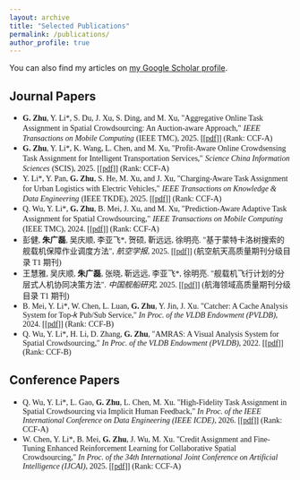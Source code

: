 ```yaml
---
layout: archive
title: "Selected Publications"
permalink: /publications/
author_profile: true
---
```


You can also find my articles on [my Google Scholar profile](https://scholar.google.com.hk/?hl=zh-CN).

## Journal Papers

- <font face="Times New Roman"><b>G. Zhu</b>, Y. Li*, S. Du, J. Xu, S. Ding, and M. Xu, "Aggregative Online Task Assignment in Spatial Crowdsourcing: An Auction-aware Approach,"</font> <font face="Times New Roman"><i>IEEE Transactions on Mobile Computing</i></font> <font face="Times New Roman">(IEEE TMC), 2025. [[<a href="#">pdf</a>]] (Rank: CCF-A)</font>
- <font face="Times New Roman"><b>G. Zhu</b>, Y. Li*, K. Wang, L. Chen, and M. Xu, "Profit-Aware Online Crowdsensing Task Assignment for Intelligent Transportation Services,"</font> <font face="Times New Roman"><i>Science China Information Sciences</i></font> <font face="Times New Roman">(SCIS), 2025. [[<a href="#">pdf</a>]] (Rank: CCF-A)</font>
- <font face="Times New Roman">Y. Li*, Y. Pan, <b>G. Zhu</b>, S. He, M. Xu, and J. Xu, "Charging-Aware Task Assignment for Urban Logistics with Electric Vehicles,"</font> <font face="Times New Roman"><i>IEEE Transactions on Knowledge & Data Engineering</i></font> <font face="Times New Roman">(IEEE TKDE), 2025. [[<a href="#">pdf</a>]] (Rank: CCF-A)</font>
- <font face="Times New Roman">Q. Wu, Y. Li*, <b>G. Zhu</b>, B. Mei, J. Xu, and M. Xu, "Prediction-Aware Adaptive Task Assignment for Spatial Crowdsourcing,"</font> <font face="Times New Roman"><i>IEEE Transactions on Mobile Computing</i></font> <font face="Times New Roman">(IEEE TMC), 2024. [[<a href="#">pdf</a>]] (Rank: CCF-A)</font>
- <font face="楷体">彭健, <b>朱广磊</b>, 吴庆顺, 李亚飞*, 贺硕, 靳远远, 徐明亮. "基于蒙特卡洛树搜索的舰载机保障作业调度方法",</font> <font face="楷体"><i>航空学报</i></font><font face="楷体">, 2025. [[<a href="#">pdf</a>]] (航空航天高质量期刊分级目录 T1 期刊)</font>
- <font face="楷体">王慧雅, 吴庆顺, <b>朱广磊</b>, 张晓, 靳远远, 李亚飞*, 徐明亮. "舰载机飞行计划的分层式人机协同决策方法".</font> <font face="楷体"><i>中国舰船研究</i></font><font face="楷体">, 2025. [[<a href="#">pdf</a>]] (航海领域高质量期刊分级目录 T1 期刊)</font>
- <font face="Times New Roman">B. Mei, Y. Li*, W. Chen, L. Luan, <b>G. Zhu</b>, Y. Jin, J. Xu. "Catcher: A Cache Analysis System for Top-𝑘 Pub/Sub Service," <i>In Proc. of the VLDB Endowment (PVLDB)</i>, 2024. [[<a href="#">pdf</a>]] (Rank: CCF-B)</font>
- <font face="Times New Roman">Q. Wu, Y. Li*, H. Li, D. Zhang, <b>G. Zhu</b>, "AMRAS: A Visual Analysis System for Spatial Crowdsourcing," <i>In Proc. of the VLDB Endowment (PVLDB)</i>, 2022. [[<a href="#">pdf</a>]] (Rank: CCF-B)</font>

## Conference Papers

- <font face="Times New Roman">Q. Wu, Y. Li*, L. Gao, <b>G. Zhu</b>, L. Chen, M. Xu. "High-Fidelity Task Assignment in Spatial Crowdsourcing via Implicit Human Feedback," <i>In Proc. of the IEEE International Conference on Data Engineering (IEEE ICDE)</i>, 2026. [[<a href="#">pdf</a>]] (Rank: CCF-A)</font>
- <font face="Times New Roman">W. Chen, Y. Li*, B. Mei, <b>G. Zhu</b>, J. Wu, M. Xu. "Credit Assignment and Fine-Tuning Enhanced Reinforcement Learning for Collaborative Spatial Crowdsourcing," <i>In Proc. of the 34th International Joint Conference on Artificial Intelligence (IJCAI)</i>, 2025. [[<a href="#">pdf</a>]] (Rank: CCF-A)</font>
